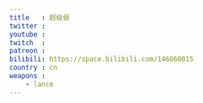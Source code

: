 ```yaml
---
title   : 超级弱
twitter :
youtube :
twitch  :
patreon :
bilibili: https://space.bilibili.com/146660815
country : cn
weapons :
    - lance
---
```

